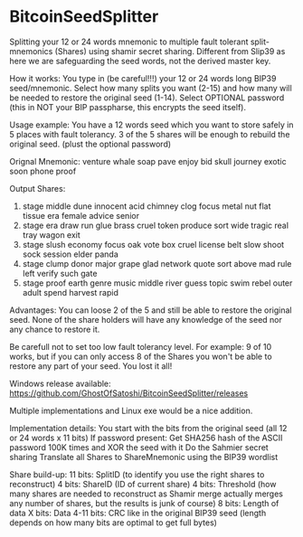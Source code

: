# BitcoinSeedSplitter
Splitting your 12 or 24 words mnemonic to multiple fault tolerant split-mnemonics (Shares) using shamir secret sharing.
Different from Slip39 as here we are safeguarding the seed words, not the derived master key.

How it works:
You type in (be careful!!!) your 12 or 24 words long BIP39 seed/mnemonic.
Select how many splits you want (2-15) and how many will be needed to restore the original seed (1-14).
Select OPTIONAL password (this in NOT your BIP passpharse, this encrypts the seed itself).

Usage example:
You have a 12 words seed which you want to store safely in 5 places with fault tolerancy. 3 of the 5 shares will be enough to rebuild the original seed.
(plust the optional password)

Orignal Mnemonic:
venture whale soap pave enjoy bid skull journey exotic soon phone proof

Output Shares:
1. stage middle dune innocent acid chimney clog focus metal nut flat tissue era female advice senior
2. stage era draw run glue brass cruel token produce sort wide tragic real tray wagon exit
3. stage slush economy focus oak vote box cruel license belt slow shoot sock session elder panda
4. stage clump donor major grape glad network quote sort above mad rule left verify such gate
5. stage proof earth genre music middle river guess topic swim rebel outer adult spend harvest rapid

Advantages:
You can loose 2 of the 5 and still be able to restore the original seed.
None of the share holders will have any knowledge of the seed nor any chance to restore it.

Be carefull not to set too low fault tolerancy level. For example: 9 of 10 works, but if you can only  access 8 of the Shares you won't be able to restore any part of your seed. You lost it all!

Windows release available:
https://github.com/GhostOfSatoshi/BitcoinSeedSplitter/releases

Multiple implementations and Linux exe would be a nice addition.

Implementation details:
You start with the bits from the original seed (all 12 or 24 words x 11 bits)
If password present: Get SHA256 hash of the ASCII password 100K times and  XOR the seed with it
Do the Sahmier secret sharing
Translate all Shares to ShareMnemonic using the BIP39 wordlist

Share build-up:
11 bits: SplitID (to identify you use the right shares to reconstruct)
4 bits:  ShareID (ID of current share)
4 bits:  Threshold (how many shares are needed to reconstruct as Shamir merge actually merges any number of shares, but the results is junk of course)
8 bits:  Length of data
X bits:  Data
4-11 bits: CRC like in the original BIP39 seed  (length depends on how many bits are optimal to get full bytes) 








